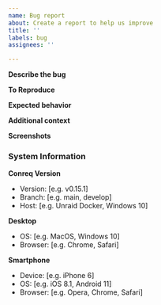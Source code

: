 ```yaml
---
name: Bug report
about: Create a report to help us improve
title: ''
labels: bug
assignees: ''

---
```


**Describe the bug**
<!--- A clear and concise description of what the bug is. --->

**To Reproduce**
<!--- Steps to reproduce the behavior
1. Go to '...'
2. Click on '....'
3. Scroll down to '....'
4. See error
--->

**Expected behavior**
<!--- A clear and concise description of what you expected to happen. --->

**Additional context**
<!--- Add any other context about the problem here. (e.g. log files) --->

**Screenshots**
<!--- If applicable, add screenshots to help explain your problem. --->

### System Information
<!--- Fill out any applicable information below. --->
**Conreq Version**
 - Version: [e.g. v0.15.1]
 - Branch: [e.g. main, develop]
 - Host: [e.g. Unraid Docker, Windows 10]

**Desktop**
 - OS: [e.g. MacOS, Windows 10]
 - Browser: [e.g. Chrome, Safari]

**Smartphone**
 - Device: [e.g. iPhone 6]
 - OS: [e.g. iOS 8.1, Android 11]
 - Browser: [e.g. Opera, Chrome, Safari]
